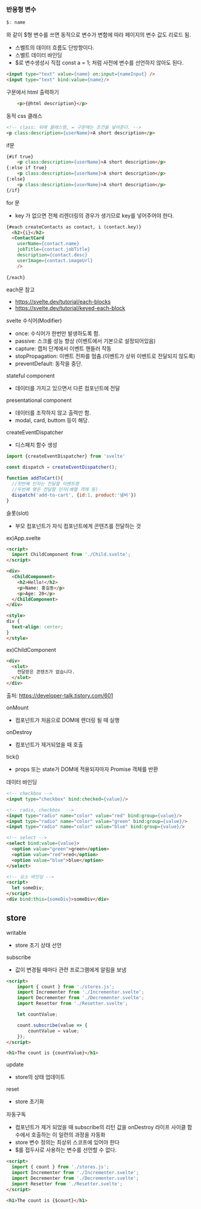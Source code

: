 ### 반응형 변수
```js
$: name
```
와 같이 $형 변수를 쓰면 동적으로 변수가 변함에 따라 페이지의 변수 값도 리로드 됨.

- 스벨트의 데이터 흐름도 단방향이다. 
- 스벨트 데이터 바인딩
- $로 변수생성시 직접 const a = 1; 처럼 사전에 변수를 선언하지 않아도 된다.
```html
<input type="text" value={name} on:input={nameInput} />
<input type="text" bind:value={name}/>
```

구문에서 html 출력하기
```html
    <p>{@html description}</p>
```

동적 css 클래스
```html
<!-- class: 뒤에 클래스명, = 구문에는 조건을 넣어준다. -->
<p class:description={userName}>A short description</p>
```

  if문
```html
{#if true}
    <p class:description={userName}>A short description</p>
{:else if true}
    <p class:description={userName}>A short description</p>
{:else}
    <p class:description={userName}>A short description</p>
{/if}
```

for 문
- key 가 없으면 전체 리렌더링의 경우가 생기므로 key를 넣어주어야 한다.

```html
{#each createContacts as contact, i (contact.key)}
  <h2>{i}</h2>
  <ContactCard 
  	userName={contact.name} 
	jobTitle={contact.jobTitle} 
	description={contact.desc} 
	userImage={contact.imageUrl} 
	/>
  
{/each}
```
each문 참고
  - https://svelte.dev/tutorial/each-blocks
  - https://svelte.dev/tutorial/keyed-each-block

svelte 수식어(Modifier)
- once: 수식어가 한번만 발생하도록 함.
-  passive: 스크롤 성능 향상 (이벤트에서 기본으로 설정되어있음)
-  capture: 캡처 단계에서 이벤트 핸들러 작동
-  stopPropagation: 이벤트 전파를 멈춤.(이벤트가 상위 이벤트로 전달되지 않도록)
-  preventDefault: 동작을 중단.

stateful component
- 데이터를 가지고 있으면서 다른 컴포넌트에 전달

presentational component
- 데이터를 조작하지 않고 출력만 함.
- modal, card, buttom 등이 해당. 

createEventDispatcher
- 디스패치 함수 생성
  
```js
import {createEventDispatcher} from 'svelte'

const dispatch = createEventDispatcher();

function addToCart(){
  //첫번째 인자는 전달할 이벤트명
  //두번째 명은 전달할 인자(배열 객채 등)
  dispatch('add-to-cart', {id:1, product:'냄비'})
}

```

슬롯(slot)
- 부모 컴포넌트가 자식 컴포넌트에게 콘텐츠를 전달하는 것

ex)App.svelte
```html
<script>
  import ChildComponent from './Child.svelte';
</script>

<div>
  <ChildComponent>
    <h2>Hello!</h2>
    <p>Name: 홍길동</p>
    <p>Age: 20</p>
  </ChildComponent>
</div>

<style>
div {
  text-align: center;
}
</style>
```
ex)ChildComponent
```html
<div>
  <slot>
    전달받은 콘텐츠가 없습니다.
  </slot>
</div>
```
출처: https://developer-talk.tistory.com/601

onMount
-  컴포넌트가 처음으로 DOM에 렌더링 될 때 실행

onDestroy
- 컴포넌트가 제거되었을 때 호출

tick()
- props 또는 state가 DOM에 적용되자마자 Promise 객체를 반환


데이터 바인딩
```html
<!-- checkbox -->
<input type="checkbox" bind:checked={value}/>

<!-- radio, checkbox  -->
<input type="radio" name="color" value="red" bind:group={value}/>
<input type="radio" name="color" value="green" bind:group={value}/>
<input type="radio" name="color" value="blue" bind:group={value}/>

<!-- select -->
<select bind:value={value}>
  <option value="green">green</option>
  <option value="red">red</option>
  <option value="blue">blue</option>
</select>

<!-- 요소 바인딩 -->
<script>
  let someDiv;
</script>
<div bind:this={someDiv}>someDiv</div>
```


## store
writable
- store 초기 상태 선언

subscribe
- 값이 변경될 때마다 관련 프로그램에게 알림을 보냄
```html
<script>
    import { count } from './stores.js';
    import Incrementer from './Incrementer.svelte';
    import Decrementer from './Decrementer.svelte';
    import Resetter from './Resetter.svelte';

    let countValue;

    count.subscribe(value => {
        countValue = value;
    });
</script>

<h1>The count is {countValue}</h1>

```

update
- store의 상태 업데이트
  

reset
- store 초기화

자동구독
- 컴포넌트가 제거 되었을 때 subscribe의 리턴 값을 onDestroy 라이프 사이클 함수에서 호출하는 이 일련의 과정을 자동화
- store 변수 정의는 최상위 스코프에 있어야 한다
- $를 접두사로 사용하는 변수를 선언할 수 없다.
```html
<script>
  import { count } from './stores.js';
  import Incrementer from './Incrementer.svelte';
  import Decrementer from './Decrementer.svelte';
  import Resetter from './Resetter.svelte';
</script>

<h1>The count is {$count}</h1>
```